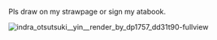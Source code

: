    Pls draw on my strawpage or sign my atabook. 


![indra_otsutsuki__yin__render_by_dp1757_dd31t90-fullview](https://github.com/user-attachments/assets/e2e306de-a406-4767-93a1-cb54fc606681)


<!---
BubbaBuff/BubbaBuff is a ✨ special ✨ repository because its `README.md` (this file) appears on your GitHub profile.
You can click the Preview link to take a look at your changes.
--->
